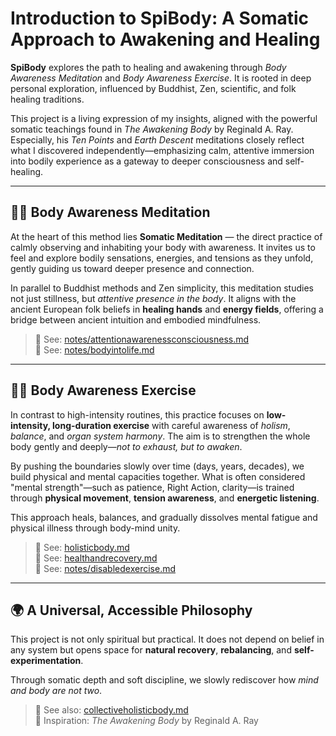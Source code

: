 # Introduction to SpiBody: A Somatic Approach to Awakening and Healing

**SpiBody** explores the path to healing and awakening through *Body Awareness Meditation* and *Body Awareness Exercise*. It is rooted in deep personal exploration, influenced by Buddhist, Zen, scientific, and folk healing traditions.

This project is a living expression of my insights, aligned with the powerful somatic teachings found in *The Awakening Body* by Reginald A. Ray. Especially, his *Ten Points* and *Earth Descent* meditations closely reflect what I discovered independently—emphasizing calm, attentive immersion into bodily experience as a gateway to deeper consciousness and self-healing.

---

## 🧘‍♂️ Body Awareness Meditation

At the heart of this method lies **Somatic Meditation** — the direct practice of calmly observing and inhabiting your body with awareness. It invites us to feel and explore bodily sensations, energies, and tensions as they unfold, gently guiding us toward deeper presence and connection.

In parallel to Buddhist methods and Zen simplicity, this meditation studies not just stillness, but *attentive presence in the body*. It aligns with the ancient European folk beliefs in **healing hands** and **energy fields**, offering a bridge between ancient intuition and embodied mindfulness.

> 🔗 See: [notes/attentionawarenessconsciousness.md](notes/attentionawarenessconsciousness.md)  
> 🔗 See: [notes/bodyintolife.md](notes/bodyintolife.md)

---

## 🏃‍♂️ Body Awareness Exercise

In contrast to high-intensity routines, this practice focuses on **low-intensity, long-duration exercise** with careful awareness of *holism*, *balance*, and *organ system harmony*. The aim is to strengthen the whole body gently and deeply—*not to exhaust, but to awaken*.

By pushing the boundaries slowly over time (days, years, decades), we build physical and mental capacities together. What is often considered "mental strength"—such as patience, Right Action, clarity—is trained through **physical movement**, **tension awareness**, and **energetic listening**.

This approach heals, balances, and gradually dissolves mental fatigue and physical illness through body-mind unity.

> 🔗 See: [holisticbody.md](holisticbody.md)  
> 🔗 See: [healthandrecovery.md](healthandrecovery.md)  
> 🔗 See: [notes/disabledexercise.md](notes/disabledexercise.md)

---

## 🌍 A Universal, Accessible Philosophy

This project is not only spiritual but practical. It does not depend on belief in any system but opens space for **natural recovery**, **rebalancing**, and **self-experimentation**.

Through somatic depth and soft discipline, we slowly rediscover how *mind and body are not two*.

> 🔗 See also: [collectiveholisticbody.md](collectiveholisticbody.md)  
> 🔗 Inspiration: *The Awakening Body* by Reginald A. Ray

